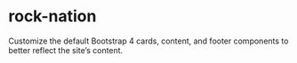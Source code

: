 # rock-nation
Customize the default Bootstrap 4 cards, content, and footer components to better reflect the site’s content.
